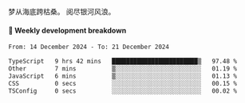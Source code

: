 梦从海底跨枯桑。
阅尽银河风浪。


#### 📝 Weekly development breakdown

<!--START_SECTION:waka-->

```txt
From: 14 December 2024 - To: 21 December 2024

TypeScript   9 hrs 42 mins   ████████████████████████▒   97.48 %
Other        7 mins          ▒░░░░░░░░░░░░░░░░░░░░░░░░   01.19 %
JavaScript   6 mins          ▒░░░░░░░░░░░░░░░░░░░░░░░░   01.13 %
CSS          0 secs          ░░░░░░░░░░░░░░░░░░░░░░░░░   00.15 %
TSConfig     0 secs          ░░░░░░░░░░░░░░░░░░░░░░░░░   00.02 %
```

<!--END_SECTION:waka-->



